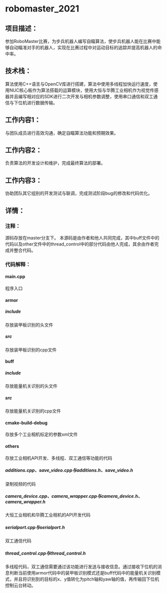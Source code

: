 # robomaster_2021
## 项目描述：
参加RoboMaster比赛，为步兵机器人编写自瞄算法，使步兵机器人能在比赛中能够自动瞄准对手的机器人，实现在比赛过程中对运动目标的追踪并提高机器人的命中率。  
## 技术栈：
算法使用C++语言与OpenCV库进行搭建，算法中使用多线程加快运行速度，使用NUC核心板作为算法搭载的运算模块，使用大恒与华腾工业相机作为视觉传感器并且编写相对应的SDK进行二次开发与相机参数调整，使用串口通信和双工通信与下位机进行数据传输。
## 工作内容1：
与团队成员进行高效沟通，确定自瞄算法功能和预期效果。
## 工作内容2：
负责算法的开发设计和维护，完成最终算法的部署。
## 工作内容3：
协助团队其它组别的开发测试与联调，完成测试阶段bug的修改和代码优化。
## 详情：
### 注释：
源码存放在master分支下。
本源码是由作者和他人共同完成，其中buff文件中的代码以及other文件中的thread_control中的部分代码由他人完成，其余由作者完成并整合代码。
### 代码解释：
#### main.cpp
程序入口
#### armor
##### include
存放装甲板识别的头文件  
##### src
存放装甲板识别的cpp文件  
#### buff
##### include
存放能量机关识别的头文件  
##### src
存放能量机关识别的cpp文件  
#### cmake-build-debug
存放多个工业相机标定的参数xml文件
#### others
存放工业相机API开发、多线程、双工通信等功能的代码
##### additions.cpp、save_video.cpp与additions.h、save_video.h
录制视频的代码
##### camera_device.cpp、camera_wrapper.cpp与camera_device.h、camera_wrapper.h
大恒工业相机和华腾工业相机的API开发代码
##### serialport.cpp与serialport.h
双工通信代码
##### thread_control.cpp与thread_control.h
多线程代码，双工通信需要通过该功能进行发送与接收信息。通过接收下位机的消息判断当前使用armor代码中的装甲板识别模式还是buff代码中的能量机关识别模式，并且将识别到的目标的x、y值转化为pitch轴和yaw轴的值，再传输回下位机控制云台转动。

